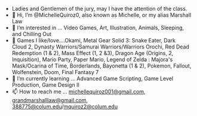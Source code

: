 - Ladies and Gentlemen of the jury, may I have the attention of the class.
- 👋 Hi, I’m @MichelleQuiroz0, also known as Michelle, or my alias Marshall Law
- 👀 I’m interested in ... Video Games, Art, Illustration, Animals, Sleeping, and Chilling Out 
- 💖 Games I like/love....Okami, Metal Gear Solid 3: Snake Eater, Dark Cloud 2, Dynasty Warriors/Samurai Warriors/Warriors Orochi, Red Dead Redemption (1 & 2), 
  Mass Effect (1, 2 &3), Dragon Age (Origins, 2, Inquisition), Mario Party, Paper Mario, Legend of Zelda : Majora's Mask/Ocarina of Time, Borderlands, Bayonetta (1 & 2), 
  Pokemon, Fallout, Wolfenstein, Doom, Final Fantasy 7
- 🌱 I’m currently learning ... Advanced Game Scripting, Game Level Production, Game Design II
- 📫 How to reach me ... michellequiroz001@gmail.com, grandmarshalllaw@gmail.com, 388775@colum.edu/mquiroz2@colum.edu

